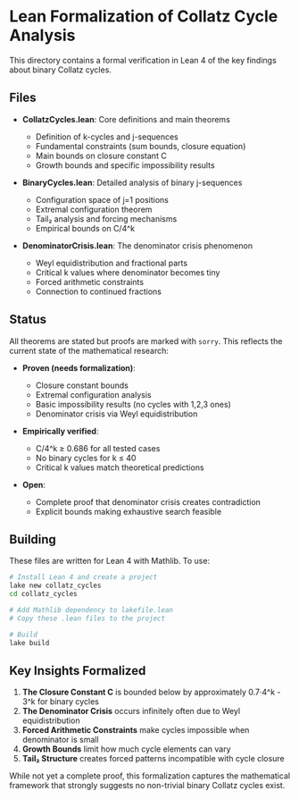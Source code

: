 # Lean Formalization of Collatz Cycle Analysis

This directory contains a formal verification in Lean 4 of the key findings about binary Collatz cycles.

## Files

- **CollatzCycles.lean**: Core definitions and main theorems
  - Definition of k-cycles and j-sequences
  - Fundamental constraints (sum bounds, closure equation)
  - Main bounds on closure constant C
  - Growth bounds and specific impossibility results

- **BinaryCycles.lean**: Detailed analysis of binary j-sequences
  - Configuration space of j=1 positions
  - Extremal configuration theorem
  - Tail₂ analysis and forcing mechanisms
  - Empirical bounds on C/4^k

- **DenominatorCrisis.lean**: The denominator crisis phenomenon
  - Weyl equidistribution and fractional parts
  - Critical k values where denominator becomes tiny
  - Forced arithmetic constraints
  - Connection to continued fractions

## Status

All theorems are stated but proofs are marked with `sorry`. This reflects the current state of the mathematical research:

- **Proven (needs formalization)**: 
  - Closure constant bounds
  - Extremal configuration analysis
  - Basic impossibility results (no cycles with 1,2,3 ones)
  - Denominator crisis via Weyl equidistribution

- **Empirically verified**:
  - C/4^k ≥ 0.686 for all tested cases
  - No binary cycles for k ≤ 40
  - Critical k values match theoretical predictions

- **Open**:
  - Complete proof that denominator crisis creates contradiction
  - Explicit bounds making exhaustive search feasible

## Building

These files are written for Lean 4 with Mathlib. To use:

```bash
# Install Lean 4 and create a project
lake new collatz_cycles
cd collatz_cycles

# Add Mathlib dependency to lakefile.lean
# Copy these .lean files to the project

# Build
lake build
```

## Key Insights Formalized

1. **The Closure Constant C** is bounded below by approximately 0.7·4^k - 3^k for binary cycles
2. **The Denominator Crisis** occurs infinitely often due to Weyl equidistribution
3. **Forced Arithmetic Constraints** make cycles impossible when denominator is small
4. **Growth Bounds** limit how much cycle elements can vary
5. **Tail₂ Structure** creates forced patterns incompatible with cycle closure

While not yet a complete proof, this formalization captures the mathematical framework that strongly suggests no non-trivial binary Collatz cycles exist.